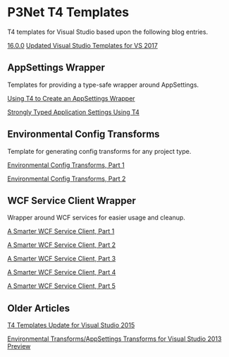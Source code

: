 # P3Net T4 Templates

T4 templates for Visual Studio based upon the following blog entries.

[16.0.0](http://www.michaeltaylorp3.net/t4-templates-updated-for-visual-studio-2019/)
[Updated Visual Studio Templates for VS 2017](http://www.michaeltaylorp3.net/updated-visual-studio-templates-for-vs-2017/)

## AppSettings Wrapper

Templates for providing a type-safe wrapper around AppSettings.

[Using T4 to Create an AppSettings Wrapper](http://www.michaeltaylorp3.net/using-t4-to-create-an-appsettings-wrapper/)

[Strongly Typed Application Settings Using T4](http://www.michaeltaylorp3.net/strongly-typed-application-settings-using-t4/)

## Environmental Config Transforms

Template for generating config transforms for any project type.

[Environmental Config Transforms, Part 1](http://www.michaeltaylorp3.net/environmental-config-transforms-part-1/)

[Environmental Config Transforms, Part 2](http://www.michaeltaylorp3.net/environmental-config-transforms-part-2/)

## WCF Service Client Wrapper

Wrapper around WCF services for easier usage and cleanup.

[A Smarter WCF Service Client, Part 1](http://www.michaeltaylorp3.net/a-smarter-wcf-service-client-part-1/)

[A Smarter WCF Service Client, Part 2](http://www.michaeltaylorp3.net/a-smarter-wcf-service-client-part-2/)

[A Smarter WCF Service Client, Part 3](http://www.michaeltaylorp3.net/a-smarter-wcf-service-client-part-3/)

[A Smarter WCF Service Client, Part 4](http://www.michaeltaylorp3.net/a-smarter-wcf-service-client-part-4/)

[A Smarter WCF Service Client, Part 5](http://www.michaeltaylorp3.net/a-smarter-wcf-service-client-part-5/)

## Older Articles
[T4 Templates Update for Visual Studio 2015](http://www.michaeltaylorp3.net/t4-templates-update-for-visual-studio-2015/)

[Environmental Transforms/AppSettings Transforms for Visual Studio 2013 Preview](http://www.michaeltaylorp3.net/environmental-transforms-appsettings-transforms-for-visual-studio-2013-preview/)


